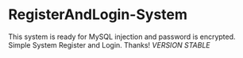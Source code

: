 # RegisterAndLogin-System
This system is ready for MySQL injection and password is encrypted. Simple System Register and Login. Thanks! 
*VERSION STABLE*
